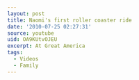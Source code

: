 ```yaml
---
layout: post
title: Naomi's first roller coaster ride
date: '2010-07-25 02:27:31'
source: youtube
uid: OA9KUtvOJEU
excerpt: At Great America
tags:
  - Videos
  - Family
---
```

